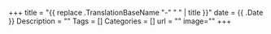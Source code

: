 +++
title = "{{ replace .TranslationBaseName "-" " " | title }}"
date = {{ .Date }}
Description = ""
Tags = []
Categories = []
url = ""
image=""
+++

<div class="mermaid">
</div>
